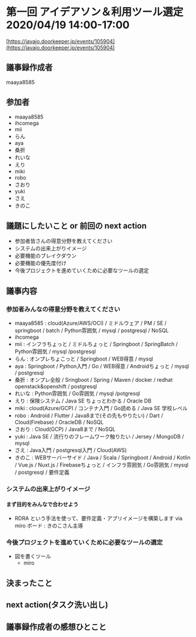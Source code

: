 # 第一回 アイデアソン＆利用ツール選定 2020/04/19 14:00-17:00
[https://javajo.doorkeeper.jp/events/105904](https://javajo.doorkeeper.jp/events/105904)
## 議事録作成者
maaya8585

## 参加者
- maaya8585
- ihcomega
- mii
- らん
- aya
- 桑折
- れいな
- えり
- miki
- robo
- さおり
- yuki
- さえ
- きのこ

## 議題にしたいこと or 前回の next action
- 参加者皆さんの得意分野を教えてください
- システムの出来上がりイメージ
- 必要機能のブレイクダウン
- 必要機能の優先度付け
- 今後プロジェクトを進めていくために必要なツールの選定
    
 ## 議事内容
 ### 参加者みんなの得意分野を教えてください
- maaya8585 : cloud(Azure/AWS/OCI) / ミドルウェア / PM / SE / springboot / batch / Python雰囲気 / mysql / postgresql / NoSQL
- ihcomega
- mii : インフラちょっと / ミドルちょっと / Springboot / SpringBatch / Python雰囲気 / mysql /postgresql
- らん : オンプレちょこっと / Springboot / WEB得意 / mysql
- aya : Springboot / Python入門 / Go / WEB得意 / Androidちょっと / mysql / postgresql
- 桑折 : オンプレ全般 / Sringboot / Spring / Maven / docker / redhat openstack&openshift / postgresql
- れいな : Python雰囲気 / Go雰囲気 / mysql /potgresql
- えり : 保険システム / Java SE ちょっとわかる / Oracle DB
- miki : cloud(Azure/GCP) / コンテナ入門 / Go読める / Java SE 学校レベル  
- robo : Android / Flutter / Java8まで(その先もやりたい) / Dart / Cloud(Firebase) / OracleDB / NoSQL
- さおり : Cloud(GCP) / Java8まで / NoSQL
- yuki : Java SE / 流行りのフレームワーク触りたい / Jersey / MongoDB / mysql 
- さえ : Java入門 / postgresql入門 / Cloud(AWS)
- きのこ : WEBサーバーサイド / Java / Scala / Springboot / Android / Kotlin / Vue.js / Nuxt.js / Firebaseちょっと / インフラ雰囲気 / Go雰囲気 / mysql / postgresql / 要件定義
 
### システムの出来上がりイメージ
#### まず目的をみんなで合わせよう
- RDRA という手法を使って、要件定義・アプリイメージを構築します via miro ボード : きのこさん主導


### 今後プロジェクトを進めていくために必要なツールの選定
- 図を書くツール
   - miro
 
##  決まったこと
 
## next action(タスク洗い出し)
  
## 議事録作成者の感想ひとこと
